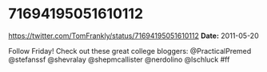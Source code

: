 # 71694195051610112
https://twitter.com/TomFrankly/status/71694195051610112
**Date:** 2011-05-20

Follow Friday! Check out these great college bloggers: @PracticalPremed @stefanssf @shevralay @shepmcallister @nerdolino @lschluck #ff
